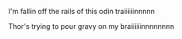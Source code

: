 I'm fallin off the rails of this odin traiiiiiinnnnn

Thor's trying to pour gravy on my braiiiiiinnnnnnnn
